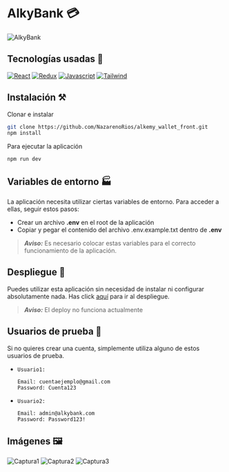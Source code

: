 # AlkyBank 💳

![AlkyBank](https://user-images.githubusercontent.com/49535753/207464136-a251cfcc-7bf8-4d16-a2b4-cd04a9c18a7b.PNG)

## Tecnologías usadas 💫
[![React](https://img.shields.io/badge/-React-blue?style=for-the-badge&logo=React)](https://es.reactjs.org/)
[![Redux](https://img.shields.io/badge/-Redux-764ABC?style=for-the-badge&logo=Redux)](https://es.redux.js.org/)
[![Javascript](https://img.shields.io/badge/-Javascript-critical?style=for-the-badge&logo=Javascript)](https://developer.mozilla.org/es/docs/Web/JavaScript)
[![Tailwind](https://img.shields.io/badge/-Tailwind-38BDF8?style=for-the-badge&logo=tailwind-css&logoColor=white)](https://tailwindui.com/)

## Instalación ⚒
Clonar e instalar
```bash
git clone https://github.com/NazarenoRios/alkemy_wallet_front.git
npm install
```
Para ejecutar la aplicación
```bash
npm run dev
```

## Variables de entorno 🏭
La aplicación necesita utilizar ciertas variables de entorno. Para acceder a ellas, seguir estos pasos:
 - Crear un archivo **.env** en el root de la aplicación
 - Copiar y pegar el contenido del archivo .env.example.txt dentro de **.env**

> ***Aviso:*** Es necesario colocar estas variables para el correcto funcionamiento de la aplicación.

## Despliegue 🚀
Puedes utilizar esta aplicación sin necesidad de instalar ni configurar absolutamente nada. Has click [aquí](https://nazarenorios.github.io/alkybank/) para ir al despliegue.
> ***Aviso:*** El deploy no funciona actualmente

## Usuarios de prueba 🚻
Si no quieres crear una cuenta, simplemente utiliza alguno de estos usuarios de prueba.
<br/>

- `Usuario1:`

      Email: cuentaejemplo@gmail.com
      Password: Cuenta123

- `Usuario2:`

      Email: admin@alkybank.com
      Password: Password123!
      
## Imágenes 🖼
![Captura1](https://user-images.githubusercontent.com/49535753/207465409-0c8f931a-78c5-41da-9a5c-1ac5bc3100ff.PNG)
![Captura2](https://user-images.githubusercontent.com/49535753/207465418-a91a4319-9122-418b-8071-d1131c7bb95a.PNG)
![Captura3](https://user-images.githubusercontent.com/49535753/207465425-32445b62-fb2a-4084-ae88-34e4334430e0.PNG)

